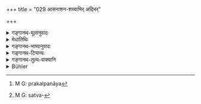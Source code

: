 +++
title = "029 आसनाशन-शय्याभिर् अद्भिर्"

+++

<details><summary>गङ्गानथ-मूलानुवादः</summary>

No guest shall dwell in his house without being honoured, to the best of his ability, with seat, food, bed, or with water, fruits and roots.—(29).
</details>

<details><summary>मेधातिथिः</summary>

उक्तम् इदम् उत्तरार्थम् अनूद्यते । **न कश्चिद् अतिथिर् अनर्चितो गृहे वसेत्** । सर्वो ऽतिथिर् अर्चितो गृहे वसनीयः । **शक्तितः** । एको द्वौ बहवो यावन्तः शक्यन्ते ऽर्चयितुं सर्वे आसनादिभिर् अर्चनीयाः । अर्चापूर्वकम् एतद् एभ्यो वसतां प्रकल्पयितुम्,[^८१] न तु सर्वेण सर्वम् आसनाशनशय्यानां स्वत्वनिर्वृत्तिर्[^८२] उच्यते । भक्तयूषमांसान्नाज्याशनासंभवे पृथग् उपादानात् मूलफलं दातव्यम् ॥ ४.२९ ॥


[^८२]:
     M G: satva-


[^८१]:
     M G: prakalpanāya
</details>

<details><summary>गङ्गानथ-भाष्यानुवादः</summary>

What is said here has already been said before; it is reiterated here
for the purpose of laying down the additional details that follow.

‘*No guest shall dwell in his house unhonoured*.’—That is, all guests
should be lodged in the house after being honoured.

‘*To the best of his ability*.’— One or two, or several,—as many as can
he duly honoured—shall be honoured with seat and other things. What is
meant is that when guests are living in one’s house, all these things
should be provided for them, in a respectful manner; it does not mean
that one should give away one’s proprietary right over all these
articles in.the house. Since ‘fruits and roots’ have been mentioned
separately, it follows that these are to be given only in the event of
other kinds of food, in the shape of rice, juice, meat and butter, being
not available.—(29)
</details>

<details><summary>गङ्गानथ-टिप्पन्यः</summary>

This verse is quoted in *Hemādri* (Dāna, p. 677 and Śrāddha, p. 438).
</details>

<details><summary>गङ्गानथ-तुल्य-वाक्यानि</summary>

*Āpastamba Dharmasūtra* (2.21.1).—‘In the absence of all else, a place,
water, agreeable speech,—at least these should not fail towards one who
resides in his house; one should eat what has been left by the guests;
no such sweet dishes should one eat in his house as have not been
partaken of by the guest.’

*Viṣṇu* (59.26-27).—‘Though breathing, he does not live who makes no
offerings to gods, guests, dependents, Pitṛs and his own self. The
Religious Student, the Renunciate and the Hermit derive their sustenance
from the Householder; hence when these happen to arrive at one’s house,
he shall not disregard them.’

Do. (67.30, 40, 42, 43).—‘One shall not permit a guest to live in the
house without feeding him. The foolish man who eats food without
offering it to these knows not that he is himself being devoured by dogs
and vultures. After that the husband and wife shall eat what remains.
The Householder shall eat what is left after offerings have been made to
gods, Pitṛs, men, dependents and the household-deities. The food
prescribed for the good consists in the remnant of the sacrificial
offering.’

Do. (67.32-33).—‘Never without having given; never without pouring the
oblation into fire.’

*Mahābhārata* (12.249.5, 7, 12, 13).—‘One shall not have food cooked for
himself alone; one shall not needlessly kill animals;—no Brāhmaṇa should
reside in his house, without being honoured and fed. He shall always
feed upon *Vighasa* and upon *Amṛta—Amṛta* being the remnant of
sacrifices; and the eating of it is like the eating of sacrificial food.
He who eats what has been left after all dependents have been fed is
said to *feed on Vighasa*.’
</details>

<details><summary>Bühler</summary>

029	No guest must stay in his house without being honoured, according to his ability, with a seat, food, a couch, water, or roots and fruits.
</details>
